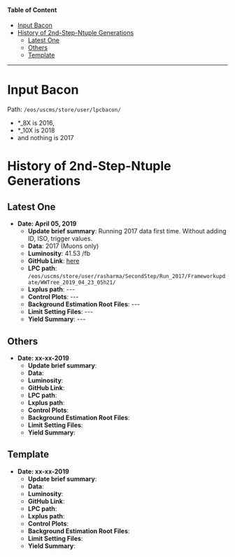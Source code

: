 #### Table of Content

- [Input Bacon](#input-bacon)
- [History of 2nd-Step-Ntuple Generations](#history-of-2nd-step-ntuple-generations)
    + [Latest One](#latest-one)
    + [Others](#others)
    + [Template](#template)

---

# Input Bacon

Path: `/eos/uscms/store/user/lpcbacon/`

- *_8X is 2016, 
- *_10X is 2018
- and nothing is 2017


# History of 2nd-Step-Ntuple Generations

## Latest One

- **Date: April 05, 2019**
    + **Update brief summary**: Running 2017 data first time. Without adding ID, ISO, trigger values.
    + **Data**: 2017 (Muons only)
    + **Luminosity**: 41.53 /fb
    + **GitHub Link**: [here](https://github.com/ram1123/WWAnalysisRun2/commit/3f5e36fdf0499a0656922ac1a3051ba79fb61efe)
    + **LPC path**: `/eos/uscms/store/user/rasharma/SecondStep/Run_2017/Frameworkupdate/WWTree_2019_04_23_05h21/`
    + **Lxplus path**: ---
    + **Control Plots**: ---
    + **Background Estimation Root Files**: ---
    + **Limit Setting Files**: ---
    + **Yield Summary**: ---

## Others

- **Date: xx-xx-2019**
    + **Update brief summary**:
    + **Data**:
    + **Luminosity**:
    + **GitHub Link**: 
    + **LPC path**:
    + **Lxplus path**:
    + **Control Plots**:
    + **Background Estimation Root Files**:
    + **Limit Setting Files**:
    + **Yield Summary**:


## Template

- **Date: xx-xx-2019**
    + **Update brief summary**:
    + **Data**:
    + **Luminosity**:
    + **GitHub Link**: 
    + **LPC path**:
    + **Lxplus path**:
    + **Control Plots**:
    + **Background Estimation Root Files**:
    + **Limit Setting Files**:
    + **Yield Summary**:

